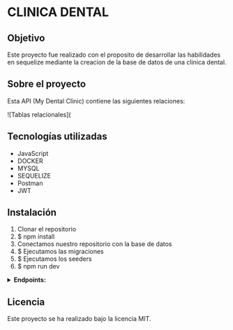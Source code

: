 # CLINICA DENTAL

## Objetivo
Este proyecto fue realizado con el proposito de desarrollar las habilidades en sequelize mediante la creacion de la base de datos de una clinica dental.


## Sobre el proyecto
Esta API (My Dental Clinic) contiene las siguientes relaciones:

![Tablas relacionales](

## Tecnologías utilizadas
  
- JavaScript
- DOCKER
- MYSQL
- SEQUELIZE
- Postman
- JWT

## Instalación
1. Clonar el repositorio
2. $ npm install
3. Conectamos nuestro repositorio con la base de datos
4. $ Ejecutamos las migraciones
5. $ Ejecutamos los seeders
6. $ npm run dev

<details>
  <summary><strong>Endpoints:</strong></summary>
• auth

### /register

  POST http://localhost:3000/auth/register
body:

    {
        
    }
  ### /login
  body:
    {
        "email":"oriana@example.com",
        "password":"123456Aa"
    }
  
  POST http://localhost:3000/auth/login
  
• user
  
  ### /profile
```plaintext
  GET http://localhost:3000/user/profile
```
  ### /allProfiles

  GET http://localhost:3000/user/allProfiles
  
  ### /UpdateProfiles

  PUT http://localhost:3000/user/updateProfile
  
  ### /updateProfileAdmin

  PUT http://localhost:3000/user/:id
  
  ### /deleteProfileAdmin

  DELETE http://localhost:3000/user/:id
  
• appointment
  
  ### /profile

  GET http://localhost:3000/user/profile
  
  ### /allProfiles

  GET http://localhost:3000/user/allProfiles
  
  ### /UpdateProfiles

  PUT http://localhost:3000/user/updateProfile
  
  ### /updateProfileAdmin

  PUT http://localhost:3000/user/:id
  
  ### /deleteProfileAdmin

  DELETE http://localhost:3000/user/:id
  
  
  
  
  
  
  
  
</details>

## Licencia

Este proyecto se ha realizado bajo la licencia MIT.
